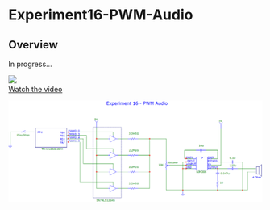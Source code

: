 # Experiment16-PWM-Audio

## Overview
In progress...

[![](https://i.ytimg.com/vi/h58GzA-6aEo/3.jpg)](https://youtu.be/h58GzA-6aEo)<br>
[Watch the video](https://youtu.be/h58GzA-6aEo)

![Experiment16-PWM-Audio](Experiment16-PWM-Audio-circuit.png)  